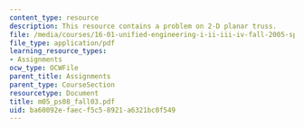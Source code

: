 ```yaml
---
content_type: resource
description: This resource contains a problem on 2-D planar truss.
file: /media/courses/16-01-unified-engineering-i-ii-iii-iv-fall-2005-spring-2006/ba60092efaecf5c58921a6321bc0f549_m05_ps08_fall03.pdf
file_type: application/pdf
learning_resource_types:
- Assignments
ocw_type: OCWFile
parent_title: Assignments
parent_type: CourseSection
resourcetype: Document
title: m05_ps08_fall03.pdf
uid: ba60092e-faec-f5c5-8921-a6321bc0f549
---
```


